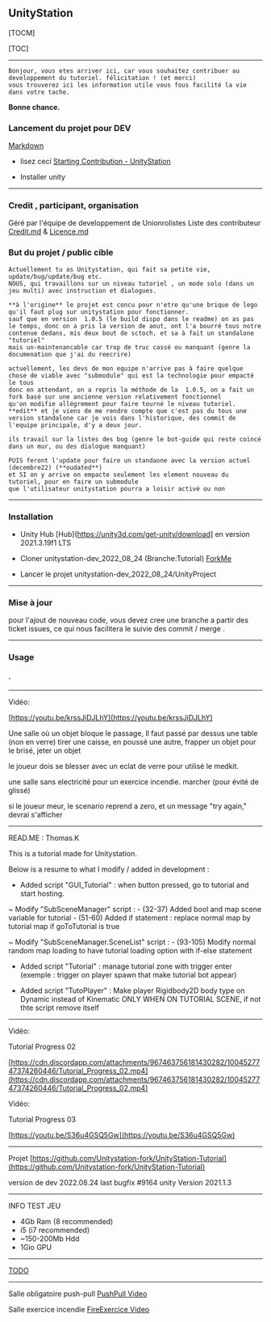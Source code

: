 ## UnityStation

[TOCM]

[TOC]


----------

```properties
Bonjour, vous etes arriver ici, car vous souhaitez contribuer au developpement du tutoriel. félicitation ! (et merci)
vous trouverez ici les information utile vous fous facilité la vie dans votre tache.
```

**Bonne chance.**

### Lancement du projet pour DEV

[Markdown](https://docs.github.com/en/get-started/writing-on-github/getting-started-with-writing-and-formatting-on-github/basic-writing-and-formatting-syntax)

 - lisez ceci [Starting Contribution - UnityStation](https://unitystation.github.io/unitystation/contribution-guides/Starting-contribution/)

 - Installer unity


----------

### Credit , participant, organisation

Géré par l'équipe de developpement de Unionrolistes Liste des contributeur [Credit.md](/Credit.md) & [Licence.md](/LICENSE)

### But du projet / public cible

 ```properties
Actuellement tu as Unitystation, qui fait sa petite vie, update/bug/update/bug etc.
NOUS, qui travaillons sur un niveau tutoriel , un mode solo (dans un jeu multi) avec instruction et dialogues.

**à l'origine** le projet est concu pour n'etre qu'une brique de lego qu'il faut plug sur unitystation pour fonctionner.
sauf que en version  1.0.5 (le build dispo dans le readme) on as pas le temps, donc on a pris la version de aout, ont l'a bourré tous notre contenue dedans, mis deux bout de sctoch, et sa à fait un standalone "tutoriel"
mais un-maintenancable car trop de truc cassé ou manquant (genre la documenation que j'ai du reecrire)

actuellement, les devs de mon equipe n'arrive pas à faire quelque chose de viable avec "submodule" qui est la technologie pour empacté le tous 
donc en attendant, on a repris la méthode de la  1.0.5, on a fait un fork basé sur une ancienne version relativement fonctionnel
qu'on modifie allégrement pour faire tourné le niveau tutoriel. 
**edit** et je viens de me rendre compte que c'est pas du tous une version standalone car je vois dans l'historique, des commit de l'equipe principale, d'y a deux jour.

ils travail sur la listes des bug (genre le bot-guide qui reste coincé dans un mur, ou des dialogue manquant) 

PUIS feront l'update pour faire un standaone avec la version actuel (decembre22) (**oudated**)
et SI on y arrive on empacte seulement les element nouveau du tutoriel, pour en faire un submodule
que l'utilisateur unitystation pourra a loisir activé ou non
```


----------

### Installation

- Unity Hub [Hub](https://unity3d.com/get-unity/download] en version  2021.3.19f1 LTS

- Cloner unitystation-dev_2022_08_24 (Branche:Tutorial) [ForkMe](https://github.com/Unitystation-fork/unitystation-dev_2022_08_24)
 
- Lancer le projet unitystation-dev_2022_08_24/UnityProject

----------

### Mise à jour

pour l'ajout de nouveau code, vous devez cree une branche a partir des ticket issues, ce qui nous facilitera le suivie des commit / merge .

----------

### Usage

#### .

----------

Vidéo:

[https://youtu.be/krssJiDJLhY](https://youtu.be/krssJiDJLhY)

Une salle où un objet bloque le passage, Il faut passé par dessus une table (non en verre) tirer une caisse, en poussé une autre, frapper un objet pour le brisé, jeter un objet

le joueur dois se blesser avec un eclat de verre pour utilisé le medkit.

une salle sans electricité pour un exercice incendie. marcher (pour évité de glissé)

si le joueur meur, le scenario reprend a zero, et un message "try again," devrai s'afficher

----------

READ.ME : Thomas.K

This is a tutorial made for Unitystation.

Below is a resume to what I modify / added in development :

-   Added script "GUI_Tutorial" : when button pressed, go to tutorial and start hosting.

~ Modify "SubSceneManager" script : - (32-37) Added bool and map scene variable for tutorial - (51-60) Added if statement : replace normal map by tutorial map if goToTutorial is true

~ Modify "SubSceneManager.SceneList" script : - (93-105) Modify normal random map loading to have tutorial loading option with if-else statement

-   Added script "Tutorial" : manage tutorial zone with trigger enter (exemple : trigger on player spawn that make tutorial bot appear)
    
-   Added script "TutoPlayer" : Make player Rigidbody2D body type on Dynamic instead of Kinematic ONLY WHEN ON TUTORIAL SCENE, if not thte script remove itself
    

----------

Vidéo:

Tutorial Progress 02

[https://cdn.discordapp.com/attachments/967463756181430282/1004527747374260446/Tutorial_Progress_02.mp4](https://cdn.discordapp.com/attachments/967463756181430282/1004527747374260446/Tutorial_Progress_02.mp4)

Vidéo:

Tutorial Progress 03

[https://youtu.be/S36u4GSQ5Gw](https://youtu.be/S36u4GSQ5Gw)

----------

Projet [https://github.com/Unitystation-fork/UnityStation-Tutorial](https://github.com/Unitystation-fork/UnityStation-Tutorial)

version de dev 2022.08.24 last bugfix #9164
unity Version 2021.1.3

----------

INFO TEST JEU

-   4Gb Ram (8 recommended)
-   i5 (i7 recommended)
-   ~150-200Mb Hdd
-   1Gio GPU

----------


[TODO](https://github.com/orgs/Unitystation-fork/projects/1/views/4?visibleFields=%5B%22Title%22%2C%22Repository%22%2C%22Assignees%22%2C%22Status%22%5D](https://github.com/orgs/Unitystation-fork/projects/1/views/4?visibleFields=%5B%22Title%22%2C%22Labels%22%2C%22Assignees%22%2C%22Repository%22%2C%22Status%22%5D))


------

Salle obligatoire push-pull  [PushPull Video](https://youtu.be/krssJiDJLhY)


Salle exercice incendie [FireExercice Video](https://github.com/Unitystation-fork/UnityStation-Tutorial/blob/main/Images/2022-08-30-181759_1920x1080_scrot.png?raw=true)
